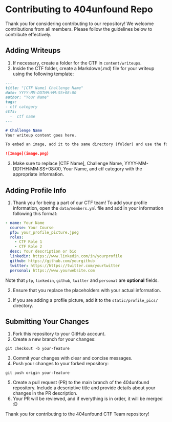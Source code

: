 # Contributing to 404unfound Repo

Thank you for considering contributing to our repository! We welcome contributions from all members. Please follow the guidelines below to contribute effectively.

## Adding Writeups

1. If necessary, create a folder for the CTF in `content/writeups`. 
2. Inside the CTF folder, create a Markdown(.md) file for your writeup using the following template:

```markdown
---
title: "[CTF Name] Challenge Name"
date: YYYY-MM-DDTHH:MM:SS+08:00
author: "Your Name"
tags:
- ctf category
ctfs:
  -  ctf name
---

# Challenge Name
Your writeup content goes here.

To embed an image, add it to the same directory (folder) and use the following Markdown format:

![Image](image.png)
```
3. Make sure to replace [CTF Name], Challenge Name, YYYY-MM-DDTHH:MM:SS+08:00, Your Name, and ctf category with the appropriate information.

## Adding Profile Info

1. Thank you for being a part of our CTF team! To add your profile information, open the `data/members.yml` file and add in your information following this format:

```yaml
- name: Your Name
  course: Your Course
  pfp: your_profile_picture.jpeg
  roles:
    - CTF Role 1
    - CTF Role 2
  desc: Your description or bio
  linkedin: https://www.linkedin.com/in/yourprofile
  github: https://github.com/yourgithub
  twitter: https://https://twitter.com/yourtwitter
  personal: https://www.yourwebsite.com

```
Note that `pfp`, `linkedin`, `github`, `twitter` and  `personal` are **optional** fields.

2. Ensure that you replace the placeholders with your actual information.

3. If you are adding a profile picture, add it to the `static/profile_pics/` directory.

## Submitting Your Changes

1. Fork this repository to your GitHub account.
2. Create a new branch for your changes:
```git
git checkout -b your-feature
```
3. Commit your changes with clear and concise messages.
4. Push your changes to your forked repository:
```git
git push origin your-feature
```
5. Create a pull request (PR) to the main branch of the 404unfound repository. Include a descriptive title and provide details about your changes in the PR description.
6. Your PR will be reviewed, and if everything is in order, it will be merged :D

Thank you for contributing to the 404unfound CTF Team repository!

